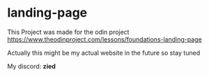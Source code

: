 # landing-page

This Project was made for the odin project
https://www.theodinproject.com/lessons/foundations-landing-page

Actually this might be my actual website in the future so stay tuned

My discord: __zied__
